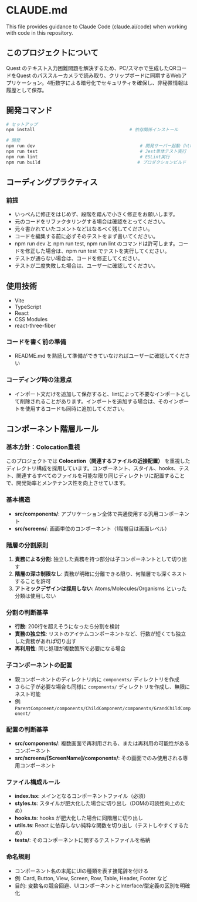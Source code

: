 # CLAUDE.md

This file provides guidance to Claude Code (claude.ai/code) when working with code in this repository.

## このプロジェクトについて

Quest のテキスト入力困難問題を解決するため、PC/スマホで生成したQRコードをQuest のパススルーカメラで読み取り、クリップボードに同期するWebアプリケーション。4桁数字による暗号化でセキュリティを確保し、非秘匿情報は履歴として保存。

## 開発コマンド

```bash
# セットアップ
npm install                                    # 依存関係インストール

# 開発
npm run dev                                        # 開発サーバー起動（https://lo.topot.al）
npm run test                                       # Jest単体テスト実行
npm run lint                                       # ESLint実行
npm run build                                     # プロダクションビルド
```

## コーディングプラクティス

### 前提
- いっぺんに修正をはじめず、段階を踏んで小さく修正をお願いします。
- 元のコードをリファクタリングする場合は確認をとってください。
- 元々書かれていたコメントなどはなるべく残してください。
- コードを編集する前に必ずそのテストをまず書いてください。
- npm run dev と npm run test, npm run lint のコマンドは許可します。コードを修正した場合は、npm run test でテストを実行してください。
- テストが通らない場合は、コードを修正してください。
- テストが二度失敗した場合は、ユーザーに確認してください。

## 使用技術
- Vite
- TypeScript
- React
- CSS Modules
- react-three-fiber

### コードを書く前の準備

- README.md を熟読して準備ができていなければユーザーに確認してください

### コーディング時の注意点

- インポート文だけを追加して保存すると、lintによって不要なインポートとして削除されることがあります。インポートを追加する場合は、そのインポートを使用するコードも同時に追加してください。

## コンポーネント階層ルール

### 基本方針：Colocation重視
このプロジェクトでは **Colocation（関連するファイルの近接配置）** を重視したディレクトリ構成を採用しています。コンポーネント、スタイル、hooks、テスト、関連するすべてのファイルを可能な限り同じディレクトリに配置することで、開発効率とメンテナンス性を向上させています。

### 基本構造
- **src/components/**: アプリケーション全体で共通使用する汎用コンポーネント
- **src/screens/**: 画面単位のコンポーネント（1階層目は画面レベル）

### 階層の分割原則
1. **責務による分割**: 独立した責務を持つ部分は子コンポーネントとして切り出す
2. **階層の深さ制限なし**: 責務が明確に分離できる限り、何階層でも深くネストすることを許可
3. **アトミックデザインは採用しない**: Atoms/Molecules/Organisms といった分類は使用しない

### 分割の判断基準
- **行数**: 200行を超えそうになったら分割を検討
- **責務の独立性**: リストのアイテムコンポーネントなど、行数が短くても独立した責務があれば切り出す
- **再利用性**: 同じ処理が複数箇所で必要になる場合

### 子コンポーネントの配置
- 親コンポーネントのディレクトリ内に `components/` ディレクトリを作成
- さらに子が必要な場合も同様に `components/` ディレクトリを作成し、無限にネスト可能
- 例: `ParentComponent/components/ChildComponent/components/GrandChildComponent/`

### 配置の判断基準
- **src/components/**: 複数画面で再利用される、または再利用の可能性があるコンポーネント
- **src/screens/[ScreenName]/components/**: その画面でのみ使用される専用コンポーネント

### ファイル構成ルール
- **index.tsx**: メインとなるコンポーネントファイル（必須）
- **styles.ts**: スタイルが肥大化した場合に切り出し（DOMの可読性向上のため）
- **hooks.ts**: hooks が肥大化した場合に同階層に切り出し
- **utils.ts**: React に依存しない純粋な関数を切り出し（テストしやすくするため）
- **__tests__/**: そのコンポーネントに関するテストファイルを格納

### 命名規則
- コンポーネント名の末尾にUIの種類を表す接尾辞を付ける
- 例: Card, Button, View, Screen, Row, Table, Header, Footer など
- 目的: 変数名の競合回避、UIコンポーネントとInterface/型定義の区別を明確化

